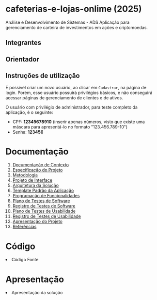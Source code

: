 # cafeterias-e-lojas-onlime (2025)
Análise e Desenvolvimento de Sistemas - ADS
Aplicação para gerenciamento de carteira de investimentos em ações e criptomoedas.

## Integrantes


## Orientador



## Instruções de utilização



É possível criar um novo usuário, ao clicar em `Cadastrar`, na página de login. Porém, esse usuário possuirá privilégios básicos, e não conseguirá acessar páginas de gerenciamento de clientes e de ativos.  

O usuário com privilégio de administrador, para teste completo da aplicação, é o seguinte:  
* CPF: **12345678910** (inserir apenas números, visto que existe uma máscara para apresentá-lo no formato "123.456.789-10")  
* Senha: **123456**

# Documentação

<ol>
<li><a href=""> Documentação de Contexto</a></li>
<li><a href=""> Especificação do Projeto</a></li>
<li><a href=""> Metodologia</a></li>
<li><a href=""> Projeto de Interface</a></li>
<li><a href=""> Arquitetura da Solução</a></li>
<li><a href=""> Template Padrão da Aplicação</a></li>
<li><a href=""> Programação de Funcionalidades</a></li>
<li><a href=""> Plano de Testes de Software</a></li>
<li><a href=""> Registro de Testes de Software</a></li>
<li><a href=""> Plano de Testes de Usabilidade</a></li>
<li><a href=""> Registro de Testes de Usabilidade</a></li>
<li><a href=""> Apresentação do Projeto</a></li>
<li><a href=""> Referências</a></li>
</ol>

# Código

<li><a > Código Fonte</a></li>

# Apresentação

<li><a> Apresentação da solução</a></li>
